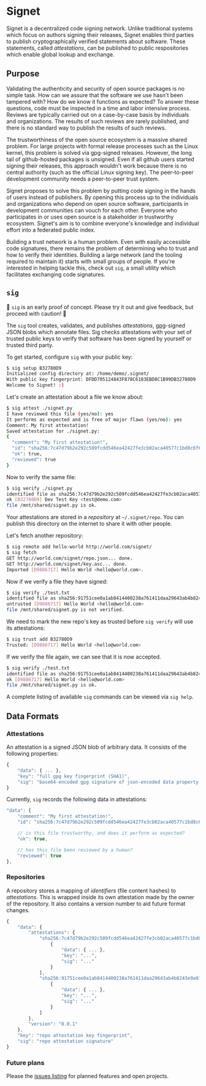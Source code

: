 # Signet

Signet is a decentralized code signing network. Unlike traditional systems
which focus on authors signing their releases, Signet enables third parties to
publish cryptographically verified statements about software. These statements,
called *attestations*, can be published to public respositories which enable
global lookup and exchange.


## Purpose

Validating the authenticity and security of open source packages is no simple
task. How can we assure that the software we use hasn't been tampered with?
How do we know it functions as expected? To answer these questions, code must
be inspected in a time and labor intensive process. Reviews are typically
carried out on a case-by-case basis by individuals and organizations. The
results of such reviews are rarely published, and there is no standard way to
publish the results of such reviews.

The trustworthiness of the open source ecosystem is a massive shared problem.
For large projects with formal release processes such as the Linux kernel, this
problem is solved via gpg-signed releases. However, the long tail of github-hosted
packages is unsigned. Even if all github users started signing their releases,
this approach wouldn't work because there is no central authority (such as the
official Linux signing key). The peer-to-peer development community needs a
peer-to-peer trust system.

Signet proposes to solve this problem by putting code signing in the hands of
users instead of publishers. By opening this process up to the individuals and
organizations who depend on open source software, participants in development
communities can vouch for each other. Everyone who participates in or uses open
source is a stakeholder in trustworthy ecosystem. Signet's aim is to combine
everyone's knowledge and individual effort into a federated public index.

Building a trust network is a human problem. Even with easily accessible code
signatures, there remains the problem of determining who to trust and how to
verify their identities. Building a large network (and the tooling required to
maintain it) starts with small groups of people. If you're interested in
helping tackle this, check out `sig`, a small utility which facilitates
exchanging code signatures.


## `sig`

:construction: `sig` is an early proof of concept. Please try it out and give
feedback, but proceed with caution! :construction:

The `sig` tool creates, validates, and publishes *attestations*,
[gpg](https://gnupg.org)-signed JSON blobs which annotate files. Sig checks
attestations with your set of trusted public keys to verify that software has
been signed by yourself or trusted third party.

To get started, configure `sig` with your public key:

```sh
$ sig setup B32780D9
Initialized config directory at: /home/demo/.signet/
With public key fingerprint: DFDD705124843F878C6183EBD8C1B99DB32780D9
Welcome to Signet! :)
```

Let's create an attestation about a file we know about:

```sh
$ sig attest ./signet.py
I have reviewed this file (yes/no): yes
It performs as expected and is free of major flaws (yes/no): yes
Comment: My first attestation!
Saved attestation for ./signet.py:
{
  "comment": "My first attestation!",
  "id": "sha256:7c47d79b2e292c509fcdd546ea42427fe3cb02aca40577c1bd8c6f61948c28eb",
  "ok": true,
  "reviewed": true
}
```

Now to verify the same file:

```sh
$ sig verify ./signet.py
identified file as sha256:7c47d79b2e292c509fcdd546ea42427fe3cb02aca40577c1bd8c6f61948c28eb
ok [B32780D9] Dev Test Key <test@demo.com>
file /mnt/shared/signet.py is ok.
```

Your attestations are stored in a *repository* at `~/.signet/repo`. You can
publish this directory on the internet to share it with other people.

Let's fetch another repository:

```sh
$ sig remote add hello-world http://world.com/signet/
$ sig fetch
GET http://world.com/signet/repo.json... done.
GET http://world.com/signet/key.asc... done.
Imported [D9886717] Hello World <hello@world.com>.
```

Now if we verify a file they have signed:

```sh
$ sig verify ./test.txt
identified file as sha256:91751cee0a1ab8414400238a761411daa29643ab4b8243e9a91649e25be53ada
untrusted [D9886717] Hello World <hello@world.com>
file /mnt/shared/signet.py is not verified.
```

We need to mark the new repo's key as trusted before `sig verify` will use its
attestations:

```sh
$ sig trust add B32780D9
Trusted: [D9886717] Hello World <hello@world.com>
```

If we verify the file again, we can see that it is now accepted.

```sh
$ sig verify ./test.txt
identified file as sha256:91751cee0a1ab8414400238a761411daa29643ab4b8243e9a91649e25be53ada
ok [D9886717] Hello World <hello@world.com>
file /mnt/shared/signet.py is ok.
```

A complete listing of available `sig` commands can be viewed via `sig help`.


## Data Formats

### Attestations

An attestation is a signed JSON blob of arbitrary data. It consists of the
following properties:

```js
{
    "data": { ... },
    "key": "full gpg key fingerprint (SHA1)",
    "sig": "base64-encoded gpg signature of json-encoded data property (keys sorted alphabetically)"
}
```

Currently, `sig` records the following data in attestations:

```js
"data": {
    "comment": "My first attestation!",
    "id": "sha256:7c47d79b2e292c509fcdd546ea42427fe3cb02aca40577c1bd8c6f61948c28eb",

    // is this file trustworthy, and does it perform as expected?
    "ok": true,

    // has this file been reviewed by a human?
    "reviewed": true
},
```

### Repositories

A repository stores a mapping of *identifiers* (file content hashes) to
*attestations*. This is wrapped inside its own attestation made by the owner of
the repository. It also contains a version number to aid future format changes.

```js
{
    "data": {
        "attestations": {
            "sha256:7c47d79b2e292c509fcdd546ea42427fe3cb02aca40577c1bd8c6f61948c28eb": [
                {
                    "data": { ... },
                    "key": "...",
                    "sig": "..."
                }
            ],
            "sha256:91751cee0a1ab8414400238a761411daa29643ab4b8243e9a91649e25be53ada": [
                {
                    "data": { ... },
                    "key": "...",
                    "sig": "..."
                }
            ]
        },
        "version": "0.0.1"
    },
    "key": "repo attestation key fingerprint",
    "sig": "repo attestation signature"
}
```


### Future plans

Please the [issues listing](https://github.com/chromakode/signet/issues) for
planned features and open projects.

